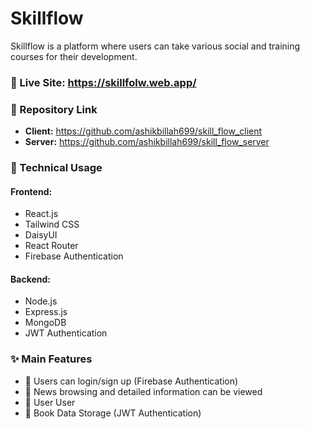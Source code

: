 # Skillflow

Skillflow is a platform where users can take various social and training courses for their development.

### 🔗 Live Site: https://skillfolw.web.app/

### 📂 Repository Link
- **Client:** https://github.com/ashikbillah699/skill_flow_client
- **Server:** https://github.com/ashikbillah699/skill_flow_server

### 🚀 Technical Usage
#### **Frontend:**
- React.js
- Tailwind CSS
- DaisyUI
- React Router
- Firebase Authentication

#### **Backend:**
- Node.js
- Express.js
- MongoDB
- JWT Authentication

### ✨ Main Features
- 🔹 Users can login/sign up (Firebase Authentication)
- 🔹 News browsing and detailed information can be viewed
- 🔹 User User
- 🔹 Book Data Storage (JWT Authentication)
